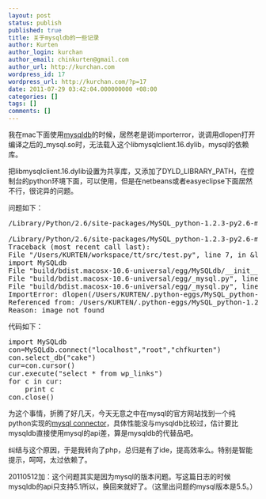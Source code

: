 ```yaml
---
layout: post
status: publish
published: true
title: 关于mysqldb的一些记录
author: Kurten
author_login: kurchan
author_email: chinkurten@gmail.com
author_url: http://kurchan.com
wordpress_id: 17
wordpress_url: http://kurchan.com/?p=17
date: 2011-07-29 03:42:04.000000000 +08:00
categories: []
tags: []
comments: []
---
```

我在mac下面使用<a href="http://sourceforge.net/projects/mysql-python/" target="_blank">mysqldb</a>的时候，居然老是说importerror，说调用dlopen打开编译之后的_mysql.so时，无法载入这个libmysqlclient.16.dylib，mysql的依赖库。

把libmysqlclient.16.dylib设置为共享库，又添加了DYLD_LIBRARY_PATH，在控制台的python环境下面，可以使用，但是在netbeans或者easyeclipse下面居然不行，很诧异的问题。

问题如下：
<pre>/Library/Python/2.6/site-packages/MySQL_python-1.2.3-py2.6-macosx-10.6-universal.egg/_mysql.py:3: UserWarning: Module _mysql was already imported from /Library/Python/2.6/site-packages/MySQL_python-1.2.3-py2.6-macosx-10.6-universal.egg/_mysql.pyc, but /Library/Python/2.6/site-packages/MySQL_python_embedded-1.2.3-py2.6-macosx-10.6-universal.egg is being added to sys.path

/Library/Python/2.6/site-packages/MySQL_python-1.2.3-py2.6-macosx-10.6-universal.egg/_mysql.py:3: UserWarning: Module MySQLdb was already imported from /Library/Python/2.6/site-packages/MySQL_python-1.2.3-py2.6-macosx-10.6-universal.egg/MySQLdb/__init__.pyc, but /Library/Python/2.6/site-packages/MySQL_python_embedded-1.2.3-py2.6-macosx-10.6-universal.egg is being added to sys.path
Traceback (most recent call last):
File "/Users/KURTEN/workspace/tt/src/test.py", line 7, in &amp;lt;module&amp;gt;
import MySQLdb
File "build/bdist.macosx-10.6-universal/egg/MySQLdb/__init__.py", line 19, in &amp;lt;module&amp;gt;
File "build/bdist.macosx-10.6-universal/egg/_mysql.py", line 7, in &amp;lt;module&amp;gt;
File "build/bdist.macosx-10.6-universal/egg/_mysql.py", line 6, in __bootstrap__
ImportError: dlopen(/Users/KURTEN/.python-eggs/MySQL_python-1.2.3-py2.6-macosx-10.6-universal.egg-tmp/_mysql.so, 2): Library not loaded: libmysqlclient.16.dylib
Referenced from: /Users/KURTEN/.python-eggs/MySQL_python-1.2.3-py2.6-macosx-10.6-universal.egg-tmp/_mysql.so
Reason: image not found</pre>
代码如下：
<pre>import MySQLdb
con=MySQLdb.connect("localhost","root","chfkurten")
con.select_db("cake")
cur=con.cursor()
cur.execute("select * from wp_links")
for c in cur:
    print c
con.close()</pre>
为这个事情，折腾了好几天，今天无意之中在mysql的官方网站找到一个纯python实现的<a href="https://launchpad.net/myconnpy" target="_blank">mysql connector</a>，具体性能没与mysqldb比较过，估计要比mysqldb直接使用mysql的api差，算是mysqldb的代替品吧。

纠结与这个原因，于是我转向了php，总归是有了ide，提高效率么。特别是智能提示，呵呵，太过依赖了。

20110512加：这个问题其实是因为mysql的版本问题。写这篇日志的时候mysqldb的api只支持5.1所以，换回来就好了。（这里出问题的mysql版本是5.5。）
